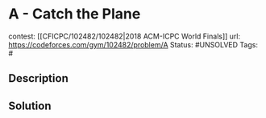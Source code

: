 # A - Catch the Plane

contest: [[CFICPC/102482/102482|2018 ACM-ICPC World Finals]]
url: https://codeforces.com/gym/102482/problem/A
Status: #UNSOLVED
Tags: #

## Description

## Solution

